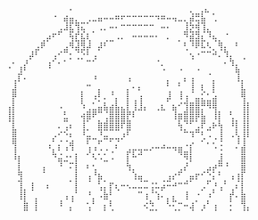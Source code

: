 <pre>
  ⠀⠀⠀⠀⠀⠀⠀⠀⠀⠠⠀⠀⠀⠀⠀⠀⠀⠀⠀⠀⠀⠀⠀⠀⠀⠀⠀⠀⠀⠀⢀⠀⢀⣄⠀⠀⠀⠀⠀⠀⠀⠀⠀
⠀⠀⠀⠀⠀⠀⠀⠀⠐⠀⣴⣤⡀⠀⢀⣀⣤⠤⠤⠶⠖⠒⠒⠒⠒⠒⠲⠶⠤⢤⣀⡀⣼⣛⣧⠀⢁⠀⠀⠀⠀⠀⠀
⠀⠀⠀⠀⠀⠀⠀⠀⠀⢀⣸⣏⢻⣍⠁⠀⢀⡀⠤⠄⠒⠒⠒⠒⠒⠒⠀⠤⠄⠀⠀⢸⡳⢾⢹⡀⠀⠀⠀⠀⠀⠀⠀
⠀⠀⠀⠀⠀⠀⠀⣠⠖⠋⠀⢯⡞⣎⡆⠁⠀⠀⠀⢀⡀⠀⠤⠤⠤⠤⠄⠀⡀⠀⠀⠻⣽⣻⡌⠹⣄⠀⠐⠀⠀⠀⠀
⠀⠀⠀⠀⠀⢀⡾⠁⠀⠀⢀⢾⣹⢿⣸⠀⣰⠎⠉⠀⠀⠀⠀⠀⠀⠀⠀⠀⠀⠀⠁⠆⠹⡿⣏⢆⠈⢷⡀⠀⠆⠀⠀
⠀⠀⠀⠀⣰⠏⠀⠀⢀⠔⠛⠄⠙⠫⠇⢀⠁⠀⠀⠀⠀⠀⠀⠀⠀⠀⠀⠀⠀⠀⠀⠈⢄⠠⠒⠒⠵⡈⢳⡀⠀⠀⠀
⠀⠄⠀⡰⠁⠀⠀⢠⠊⠄⠂⠁⠈⠁⠒⠊⠀⠀⠀⠀⠀⠀⠀⠀⠀⠀⠐⡀⠀⠀⠀⠀⠈⠀⠀⠀⠀⠀⠄⢳⡀⠈⠀
⠈⠀⣸⠃⠀⠀⠀⠈⠀⠀⠀⠀⠀⠀⠀⠀⠀⠀⠀⠀⠀⠀⠀⠀⠀⠀⠀⠐⠀⠀⠐⠀⠀⠐⠀⢀⠀⠀⠀⠀⢷⠀⠀
⠀⢠⠇⠂⠀⠀⠀⠀⠀⠀⠀⠀⠀⠀⠀⠘⠀⠀⠀⠀⠀⠰⠀⠀⠀⠀⠀⠀⡄⠀⡀⠆⢰⠀⠀⠀⡄⠀⠀⠀⠸⡄⠀
⠀⣼⠀⠀⠀⠀⠀⠀⠀⠀⠀⠀⠀⡀⠉⠀⡄⠀⢀⠀⠀⡄⠂⠆⠀⠀⠀⠀⢁⠀⢁⠀⢸⠀⢇⠀⡇⠀⠀⠀⠀⣧⠀
⠀⡟⠀⠀⠀⠀⠀⠀⠀⠀⠀⠀⠀⡇⠀⠰⡃⠄⠈⡄⠀⡇⢀⢰⠀⠀⠀⠀⡼⠀⠸⢰⠀⣤⣅⣁⣴⠀⠀⠀⠀⢻⠀
⢠⡇⠀⠀⠀⠀⠀⠀⠀⠠⠀⠀⠀⠱⢀⣁⣤⣧⣴⣧⣄⡇⢸⣸⡄⠀⢀⣆⠀⣦⠊⢹⣿⣿⡛⠻⢿⠀⠀⠀⠀⢸⡇
⢸⡇⠀⠀⠀⠀⠀⠀⠀⠀⣃⠀⠀⢴⣿⠟⠉⢈⣿⣿⣿⡟⠇⠀⠀⠀⠀⠀⠀⢸⣶⣿⣿⡿⣧⠀⢸⡇⠀⢃⠀⢸⡇
⠈⡇⠀⠀⠀⠀⠀⠀⠀⡀⢉⡄⠀⢸⠁⠀⣷⣾⣿⣿⡟⣿⠀⠀⠀⠀⠀⠀⠀⠀⢧⠙⠋⢁⡟⢀⡦⢧⠀⠸⡇⢸⡇
⠀⣿⠀⠀⠀⠀⠀⠀⢀⠔⠪⡄⠀⠸⣁⠀⠹⣉⠉⠉⢠⠏⠀⠀⠀⠀⠀⠀⠀⠀⠈⠓⢲⠛⠆⢉⠀⢸⠀⢀⢇⢸⡇
⠀⢿⠀⠀⠀⠀⠀⢀⠃⡐⠐⣴⠀⠀⠏⠉⠖⠉⠋⡙⠁⠀⠀⠀⠀⠀⠀⢀⠀⠀⠀⢀⡠⠀⠊⠄⠌⢘⠀⠀⠸⢸⠀
⠀⢸⠀⠀⠀⠀⠀⠈⣆⢃⠘⠘⡀⠀⡸⡘⡐⡐⠠⠁⠀⡴⡖⣲⠒⠊⠉⠉⠉⠙⢿⣤⡇⠀⠀⠀⠈⢐⠀⠀⠁⣿⠀
⠀⠘⡇⠀⠀⠀⠀⠀⠈⢶⠬⣁⡇⠀⠀⠑⠐⠤⠐⠀⠀⡇⠉⠀⠀⠀⠀⠀⠀⠀⠀⢙⠇⠀⠀⠀⠀⣼⢀⠀⠀⣿⠀
⠀⠀⣇⠀⠀⠀⢰⠀⠀⠈⠀⠂⡇⠀⠃⢡⠀⠀⠀⠀⠀⠹⡄⠀⠀⠀⠀⠀⠀⠀⣠⠎⠀⠀⢀⡴⡞⡉⠈⠀⠀⣿⠀
⠀⠀⣹⠀⠀⠀⠀⠀⠀⠀⠀⡀⡇⠀⢰⠈⡷⡀⠀⠀⠀⠀⠸⢶⣀⠀⠀⢀⣰⠎⠁⢀⡶⠏⠁⣈⠆⠁⡀⠰⢸⡇⠀
⠀⠀⢸⡀⢸⠀⠀⠆⠀⠀⠀⠀⡇⠀⠀⠀⢡⡄⡏⢆⠒⠢⠤⠤⠤⢨⠥⡴⠒⠚⠉⠉⠀⠀⡠⠁⡘⢠⠁⢀⠆⡇⠀
⠀⠀⢸⡇⠀⡀⠀⠀⠀⠀⢠⢠⠁⠀⠘⡀⠠⣷⠃⠀⠀⠀⠀⠉⢰⠈⢱⠄⡀⡄⠀⢸⠀⠐⠀⠰⠁⠀⠀⡞⠄⣷⠀
⠀⠀⠀⣷⠀⡇⠀⠀⠀⠸⠀⡈⠀⠀⢂⠃⠀⡄⠇⠀⠀⠀⠀⠀⢔⠳⠀⠀⠣⠍⠒⠤⣰⠁⢠⠃⢠⠀⠀⠅⠀⢻⡀
⠀⠀⠀⠉⠀⠁⠀⠀⠀⠀⠀⠁⠀⠀⠈⠀⠀⠁⠈⠀⠀⠀⠀⠀⠀⠉⠁⠀⠀⠈⠁⠀⠈⠀⠁⠀⠈⠀⠀⠁⠀⠈⠁
</pre>
<!--

<div>
  <img src="https://github.com/devicons/devicon/blob/master/icons/react/react-original-wordmark.svg" title="React" alt="React" width="25" height="25"/>&nbsp;
   <img src="https://github.com/devicons/devicon/blob/master/icons/nextjs/nextjs-original.svg" title="React" alt="React" width="25" height="25"/>&nbsp;
   <img src="https://github.com/devicons/devicon/blob/master/icons/nuxtjs/nuxtjs-original.svg" title="React" alt="React" width="25" height="25"/>&nbsp;
   <img src="https://github.com/devicons/devicon/blob/master/icons/tailwindcss/tailwindcss-plain.svg" title="React" alt="React" width="25" height="25"/>&nbsp; 
  <img src="https://github.com/devicons/devicon/blob/master/icons/cplusplus/cplusplus-plain.svg" title="React" alt="React" width="25" height="25"/>&nbsp;
  <img src="https://github.com/devicons/devicon/blob/master/icons/java/java-original-wordmark.svg" title="Java" alt="Java" width="25" height="25"/>&nbsp;
  <img src="https://github.com/devicons/devicon/blob/master/icons/linux/linux-original.svg" title="React" alt="React" width="25" height="25"/>&nbsp;
  <img src="https://github.com/devicons/devicon/blob/master/icons/kubernetes/kubernetes-plain.svg" title="React" alt="React" width="25" height="25"/>&nbsp;

</div>

[![GitHub Streak](https://github-readme-streak-stats.herokuapp.com?user=tennisbun&theme=highcontrast&date_format=n%2Fj%5B%2FY%5D)](https://git.io/streak-stats)


for badges like social media use https://shields.io/

[![Anurag's GitHub stats](https://github-readme-stats.vercel.app/api?username=tennisbun&bg_color=000000&text_color=fffefe&title_color=4bd011)](https://github.com/anuraghazra/github-readme-stats)

 <a href="https://www.buymeacoffee.com/abhisheknaiidu" target="_blank"><img src="https://cdn.buymeacoffee.com/buttons/v2/default-green.png" alt="Buy Me A Coffee" width="150" ></a>

- 🔭 I’m currently working on ...
- 🌱 I’m currently learning ...
- 👯 I’m looking to collaborate on ...
- 🤔 I’m looking for help with ...
- 💬 Ask me about ...
- 📫 How to reach me: ...
- 😄 Pronouns: ...
- ⚡ Fun fact: ...
-->
